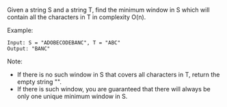 <!--
 * @Author: shaqsnake
 * @Email: shaqsnake@gmail.com
 * @Date: 2019-08-22 15:22:44
 * @LastEditTime: 2019-08-22 15:28:55
 * @Description: 76. Minimum Window Substring
 -->

Given a string S and a string T, find the minimum window in S which will contain all the characters in T in complexity O(n).

Example:
```
Input: S = "ADOBECODEBANC", T = "ABC"
Output: "BANC"
```
Note:

- If there is no such window in S that covers all characters in T, return the empty string "".
- If there is such window, you are guaranteed that there will always be only one unique minimum window in S.
